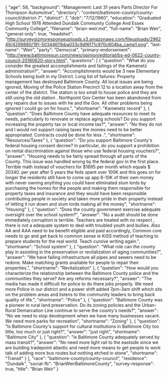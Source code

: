 {
  "age": 58,
  "background": "Management: Last 31 years Parts DIrector For Thompson Automotive",
  "directory": "content/baltimore-county/county-council/district-7",
  "district": 7,
  "dob": "7/12/1960",
  "education": "Graduated High School 1978 Attended Dundalk Community College And Essex Community College",
  "filename": "brian-weir.md",
  "full-name": "Brian Weir",
  "general-only": true,
  "headshot": "http://surveygizmoresponseuploads.s3.amazonaws.com/fileuploads/296249/4299880/191-50344611bba033c9df6f71c970c604ba_camp1.png",
  "last-name": "Weir",
  "party": "Democrat",
  "primary-endorsement": "http://www.baltimoresun.com/news/opinion/editorial/bs-ed-0622-county-council-20180620-story.html",
  "questions": [
    {
      "question": "What do you consider the greatest accomplishments and failings of the Kamenetz administration?",
      "answer": "Accomplishments would be 3 new Elementary Schools being built in my District. Long list of failures: Property management has destroyed Baltimore County. All local issues are being ignored, Moving of the Police Station Precinct 12 to a location away from the center of the district. The station is too small to house police and they are still using the old station . Northpoint Gov Center has been abandoned from any repairs due to issues with he and the Gov. All other problems being ignored I could go on for hours.",
      "shortname": "Kamenetz record"
    },
    {
      "question": "Does Baltimore County have adequate resources to meet its needs, particularly to renovate or replace aging schools? Do you support increasing the property tax or local income tax?",
      "answer": "No they do not and I would not support raising taxes the monies need to be better appropriated. Contracts could be done for less .",
      "shortname": "Resources/Taxes"
    },
    {
      "question": "Do you support Baltimore County's federal housing consent decree? In particular, do you support a prohibition on rental discrimination against those who use federal housing vouchers?",
      "answer": "Housing needs to be fairly spread through all parts of the County. This issue was handled wrong by the federal gov in the first place. Terrible math instead of vouchers for $1695 per month which equals $ 20340. per year after 5 years the feds spent over 100K and this goes on for longer the residents still have to come up app 6-10K of their own money with never owning anything you could have eliminated slum lords by purchasing the homes for the people and making them responsible for property taxes and insurance and they would have been responsible contributing people in society and taken more pride in their property instead of letting it run down and slum lords making all the money",
      "shortname": "Housing"
    },
    {
      "question": "Does the county government exercise adequate oversight over the school system?",
      "answer": "No a audit should be done immediately corruption is terrible. Teachers are treated with no respect , there is not a adequate system to deal with troubled youth and bullies. Also AA and AAA need to be benefit eligible and paid accordingly, Common core needs to go and get back to common sense ie KiSS method of teaching to prepare students for the real world. Teach cursive writing again.",
      "shortname": "School system"
    },
    {
      "question": "What role can the county play in assisting in the preservation or revitalization of aging communities?",
      "answer": "We have failing infrastructure all pipes and sewers need to be redone. Make matching grants available for people to repair their properties.",
      "shortname": "Revitalization"
    },
    {
      "question": "How would you characterize the relationship between the Baltimore County police and the communities they serve? Are any reforms necessary?",
      "answer": "The media has made it difficult for police to do there jobs properly. We need more Police in our district and a power shift added 7pm-3am shift which sits on the problem areas and listens to the community leaders to bring back quality of life.",
      "shortname": "Police"
    },
    {
      "question": "Baltimore County was a pioneer in rural land preservation. Do its zoning policies and the Urban-Rural Demarcation Line continue to serve the county's needs?",
      "answer": "No we need to stop development when we have many businesses vacant. We need more parks for recreation",
      "shortname": "Zoning"
    },
    {
      "question": "Is Baltimore County's support for cultural institutions in Baltimore City too little, too much or just right?",
      "answer": "just right",
      "shortname": "Baltimore City"
    },
    {
      "question": "Is Baltimore County adequately served by mass transit?",
      "answer": "No need more light rail to the eastside since we are building tradepoint atlantic and need more means to get people to work talk of adding more bus routes but nothing etched in stone",
      "shortname": "Transit"
    }
  ],
  "race": "baltimore-county/county-council",
  "residence": "Dundalk",
  "social-fb": "BrianWeirBaltimoreCounty",
  "survey-response": true,
  "title": "Brian Weir"
}
